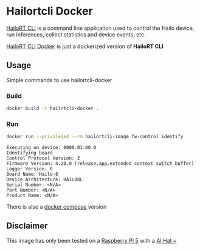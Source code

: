 # Hailortcli Docker

[HailoRT CLI](https://github.com/hailo-ai/hailort) is a command line application used to control the Hailo device, run inferences, collect statistics and device events, etc.

[HailoRT CLI Docker](https://github.com/l-nmch/hailortcli-docker) is just a dockerized version of **HailoRT CLI**

## Usage

Simple commands to use hailortcli-docker

### Build

```bash
docker build -t hailrtcli-docker .
```

### Run

```bash
docker run --privileged --rm hailortcli-image fw-control identify
```

```
Executing on device: 0000:01:00.0
Identifying board
Control Protocol Version: 2
Firmware Version: 4.20.0 (release,app,extended context switch buffer)
Logger Version: 0
Board Name: Hailo-8
Device Architecture: HAILO8L
Serial Number: <N/A>
Part Number: <N/A>
Product Name: <N/A>
```

There is also a [docker compose](./docker-compose.yml) version

## Disclaimer

This image has only been tested on a [Raspberry PI 5](https://www.raspberrypi.com/products/raspberry-pi-5/) with a [AI Hat +](https://www.raspberrypi.com/products/ai-hat/)